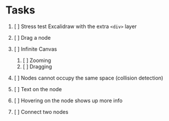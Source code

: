 # Tasks

1. [ ] Stress test Excalidraw with the extra `<div>` layer

1. [ ] Drag a node
1. [ ] Infinite Canvas
   1. [ ] Zooming
   1. [ ] Dragging
1. [ ] Nodes cannot occupy the same space (collision detection)
1. [ ] Text on the node
1. [ ] Hovering on the node shows up more info
1. [ ] Connect two nodes
